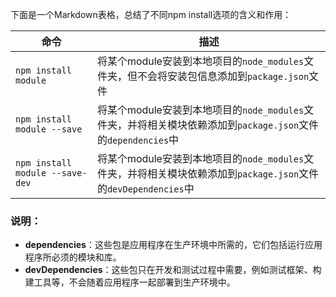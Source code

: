 下面是一个Markdown表格，总结了不同npm install选项的含义和作用：

| 命令                            | 描述                                                                                     |
|-------------------------------|----------------------------------------------------------------------------------------|
| `npm install module`          | 将某个module安装到本地项目的`node_modules`文件夹，但不会将安装包信息添加到`package.json`文件 |
| `npm install module --save`   | 将某个module安装到本地项目的`node_modules`文件夹，并将相关模块依赖添加到`package.json`文件的`dependencies`中  |
| `npm install module --save-dev` | 将某个module安装到本地项目的`node_modules`文件夹，并将相关模块依赖添加到`package.json`文件的`devDependencies`中 |

### 说明：  
- **dependencies**：这些包是应用程序在生产环境中所需的，它们包括运行应用程序所必须的模块和库。
- **devDependencies**：这些包只在开发和测试过程中需要，例如测试框架、构建工具等，不会随着应用程序一起部署到生产环境中。